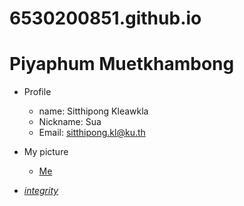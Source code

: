 # 6530200851.github.io
# Piyaphum Muetkhambong

- Profile
  - name: Sitthipong Kleawkla
  - Nickname: Sua
  - Email: sitthipong.kl@ku.th

- My picture
  - [Me](WIN_25671130_14_02_22_Pro.jpg)

- *[integrity](https://6530200282.github.io/integrity)* 
